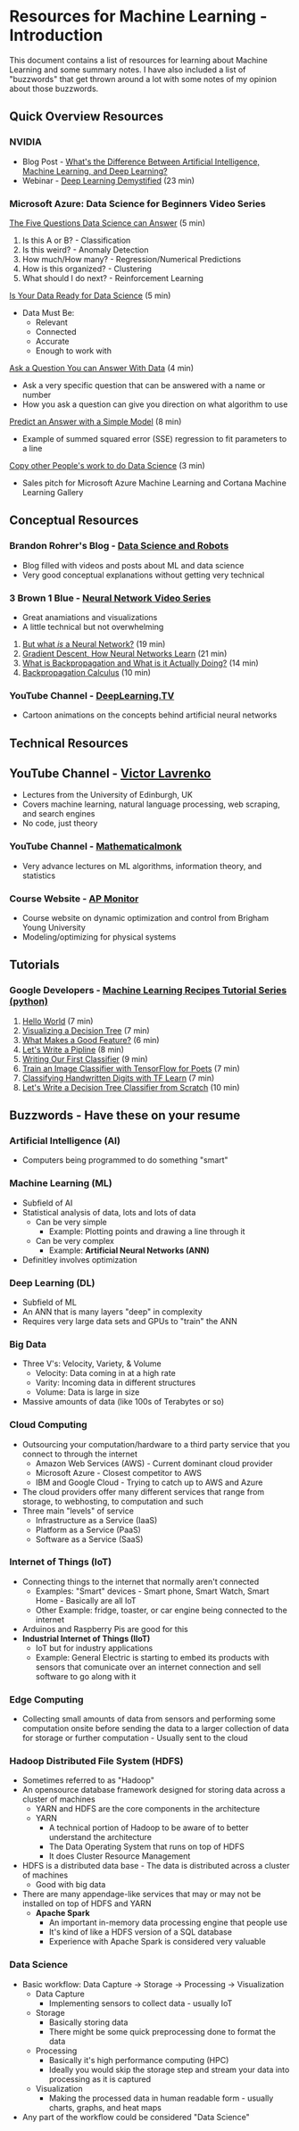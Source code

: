 # Resources for Machine Learning - Introduction
This document contains a list of resources for learning about Machine Learning and some summary notes. I have also included a list of "buzzwords" that get thrown around a lot with some notes of my opinion about those buzzwords.

## Quick Overview Resources

### NVIDIA 
* Blog Post - [What's the Difference Between Artificial Intelligence, Machine Learning, and Deep Learning?](https://blogs.nvidia.com/blog/2016/07/29/whats-difference-artificial-intelligence-machine-learning-deep-learning-ai/)
* Webinar - [Deep Learning Demystified](https://www.youtube.com/watch?v=TRCiS2lnGOk&feature=youtu.be) (23 min)

### Microsoft Azure: Data Science for Beginners Video Series
[The Five Questions Data Science can Answer](https://docs.microsoft.com/en-us/azure/machine-learning/machine-learning-data-science-for-beginners-the-5-questions-data-science-answers) (5 min)

1) Is this A or B? - Classification
2) Is this weird? - Anomaly Detection
3) How much/How many? - Regression/Numerical Predictions
4) How is this organized? - Clustering
5) What should I do next? - Reinforcement Learning

[Is Your Data Ready for Data Science](https://docs.microsoft.com/en-us/azure/machine-learning/machine-learning-data-science-for-beginners-is-your-data-ready-for-data-science) (5 min) 

* Data Must Be:
  * Relevant
  * Connected
  * Accurate
  * Enough to work with

[Ask a Question You can Answer With Data](https://docs.microsoft.com/en-us/azure/machine-learning/machine-learning-data-science-for-beginners-ask-a-question-you-can-answer-with-data) (4 min) 

* Ask a very specific question that can be answered with a name or number
* How you ask a question can give you direction on what algorithm to use

[Predict an Answer with a Simple Model](https://docs.microsoft.com/en-us/azure/machine-learning/machine-learning-data-science-for-beginners-predict-an-answer-with-a-simple-model) (8 min)

* Example of summed squared error (SSE) regression to fit parameters to a line

[Copy other People's work to do Data Science](https://docs.microsoft.com/en-us/azure/machine-learning/machine-learning-data-science-for-beginners-copy-other-peoples-work-to-do-data-science) (3 min)

* Sales pitch for Microsoft Azure Machine Learning and Cortana Machine Learning Gallery

## Conceptual Resources
### Brandon Rohrer's Blog - [Data Science and Robots](https://brohrer.github.io/blog.html)
* Blog filled with videos and posts about ML and data science
* Very good conceptual explanations without getting very technical

### 3 Brown 1 Blue - [Neural Network Video Series](https://www.3blue1brown.com/videos/2017/10/9/neural-network)
* Great anamiations and visualizations
* A little technical but not overwhelming
1) [But what *is* a Neural Network?](https://www.youtube.com/watch?v=aircAruvnKk) (19 min)
2) [Gradient Descent, How Neural Networks Learn](https://www.youtube.com/watch?v=IHZwWFHWa-w&t=483s) (21 min)
3) [What is Backpropagation and What is it Actually Doing?](https://www.youtube.com/watch?v=Ilg3gGewQ5U) (14 min)
4) [Backpropagation Calculus](https://www.youtube.com/watch?v=tIeHLnjs5U8) (10 min)

### YouTube Channel - [DeepLearning.TV](https://www.youtube.com/playlist?list=PLjJh1vlSEYgvZ3ze_4pxKHNh1g5PId36-)
* Cartoon animations on the concepts behind artificial neural networks

## Technical Resources
## YouTube Channel - [Victor Lavrenko](https://www.youtube.com/user/victorlavrenko/playlists?view=1&flow=grid)
* Lectures from the University of Edinburgh, UK
* Covers machine learning, natural language processing, web scraping, and search engines
* No code, just theory

### YouTube Channel - [Mathematicalmonk](https://www.youtube.com/user/mathematicalmonk/playlists?disable_polymer=1)
* Very advance lectures on ML algorithms, information theory, and statistics

### Course Website - [AP Monitor](https://apm.byu.edu/)
* Course website on dynamic optimization and control from Brigham Young University
* Modeling/optimizing for physical systems

## Tutorials
### Google Developers - [Machine Learning Recipes Tutorial Series (python)](https://www.youtube.com/watch?v=cKxRvEZd3Mw&list=PLOU2XLYxmsIIuiBfYad6rFYQU_jL2ryal)
1) [Hello World](https://www.youtube.com/watch?v=cKxRvEZd3Mw) (7 min)
2) [Visualizing a Decision Tree](https://www.youtube.com/watch?v=tNa99PG8hR8&t=316s) (7 min)
3) [What Makes a Good Feature?](https://www.youtube.com/watch?v=N9fDIAflCMY) (6 min)
4) [Let's Write a Pipline](https://www.youtube.com/watch?v=84gqSbLcBFE&t=162s) (8 min)
5) [Writing Our First Classifier](https://www.youtube.com/watch?v=AoeEHqVSNOw) (9 min)
6) [Train an Image Classifier with TensorFlow for Poets](https://www.youtube.com/watch?v=cSKfRcEDGUs&t=2s) (7 min)
7) [Classifying Handwritten Digits with TF Learn](https://www.youtube.com/watch?v=Gj0iyo265bc&t=320s) (7 min)
8) [Let's Write a Decision Tree Classifier from Scratch](https://www.youtube.com/watch?v=LDRbO9a6XPU&t=3s) (10 min)

## Buzzwords - Have these on your resume
### Artificial Intelligence (AI)
* Computers being programmed to do something "smart"
### Machine Learning (ML)
* Subfield of AI
* Statistical analysis of data, lots and lots of data
  * Can be very simple
    * Example: Plotting points and drawing a line through it
  * Can be very complex
    * Example: **Artificial Neural Networks (ANN)**
* Definitley involves optimization

### Deep Learning (DL)
* Subfield of ML
* An ANN that is many layers "deep" in complexity
* Requires very large data sets and GPUs to "train" the ANN
 
### Big Data
* Three V's: Velocity, Variety, & Volume
  * Velocity: Data coming in at a high rate
  * Varity: Incoming data in different structures
  * Volume: Data is large in size
* Massive amounts of data (like 100s of Terabytes or so)
 
### Cloud Computing
* Outsourcing your computation/hardware to a third party service that you connect to through the internet
  * Amazon Web Services (AWS) - Current dominant cloud provider
  * Microsoft Azure - Closest competitor to AWS
  * IBM and Google Cloud - Trying to catch up to AWS and Azure
* The cloud providers offer many different services that range from storage, to webhosting, to computation and such
* Three main "levels" of service
  * Infrastructure as a Service (IaaS)
  * Platform as a Service (PaaS)
  * Software as a Service (SaaS)
  
### Internet of Things (IoT)
* Connecting things to the internet that normally aren't connected
  * Examples: "Smart" devices - Smart phone, Smart Watch, Smart Home - Basically are all IoT
  * Other Example: fridge, toaster, or car engine being connected to the internet
* Arduinos and Raspberry Pis are good for this
* **Industrial Internet of Things (IIoT)**
  * IoT but for industry applications
  * Example: General Electric is starting to embed its products with sensors that comunicate over an internet connection and sell software to go along with it

### Edge Computing
* Collecting small amounts of data from sensors and performing some computation onsite before sending the data to a larger collection of data for storage or further computation - Usually sent to the cloud

### Hadoop Distributed File System (HDFS)
* Sometimes referred to as "Hadoop"
* An opensource database framework designed for storing data across a cluster of machines
  * YARN and HDFS are the core components in the architecture
  * YARN
    * A technical portion of Hadoop to be aware of to better understand the architecture
    * The Data Operating System that runs on top of HDFS
    * It does Cluster Resource Management
* HDFS is a distributed data base - The data is distributed across a cluster of machines
  * Good with big data
* There are many appendage-like services that may or may not be installed on top of HDFS and YARN
  * **Apache Spark**
    * An important in-memory data processing engine that people use
    * It's kind of like a HDFS version of a SQL database
    * Experience with Apache Spark is considered very valuable
    
### Data Science
* Basic workflow: Data Capture -> Storage -> Processing -> Visualization
  * Data Capture
    * Implementing sensors to collect data - usually IoT
  * Storage
    * Basically storing data
    * There might be some quick preprocessing done to format the data
  * Processing
    * Basically it's high performance computing (HPC)
    * Ideally you would skip the storage step and stream your data into processing as it is captured
  * Visualization
    * Making the processed data in human readable form - usually charts, graphs, and heat maps
* Any part of the workflow could be considered "Data Science"
